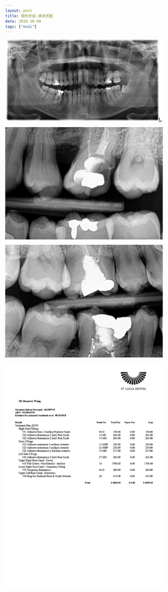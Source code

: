 ```yaml
---
layout: post
title: 我的牙齿-澳洲求医
date: 2018-10-08
tags: ["medi"]
---
```


![](/images/teeth-au-1.jpg)

![](/images/teeth-au-2.jpg)

![](/images/teeth-au-3.jpg)

![](/images/teeth-au-4.jpg)